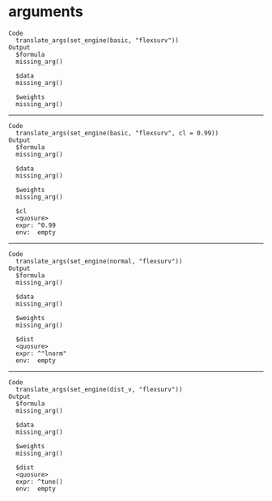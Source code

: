 # arguments

    Code
      translate_args(set_engine(basic, "flexsurv"))
    Output
      $formula
      missing_arg()
      
      $data
      missing_arg()
      
      $weights
      missing_arg()
      

---

    Code
      translate_args(set_engine(basic, "flexsurv", cl = 0.99))
    Output
      $formula
      missing_arg()
      
      $data
      missing_arg()
      
      $weights
      missing_arg()
      
      $cl
      <quosure>
      expr: ^0.99
      env:  empty
      

---

    Code
      translate_args(set_engine(normal, "flexsurv"))
    Output
      $formula
      missing_arg()
      
      $data
      missing_arg()
      
      $weights
      missing_arg()
      
      $dist
      <quosure>
      expr: ^"lnorm"
      env:  empty
      

---

    Code
      translate_args(set_engine(dist_v, "flexsurv"))
    Output
      $formula
      missing_arg()
      
      $data
      missing_arg()
      
      $weights
      missing_arg()
      
      $dist
      <quosure>
      expr: ^tune()
      env:  empty
      

